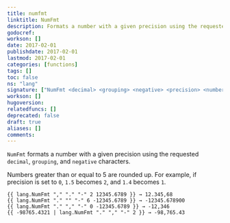 ```yaml
---
title: numfmt
linktitle: NumFmt
description: Formats a number with a given precision using the requested `decimal`, `grouping`, and `negative` characters.
godocref:
workson: []
date: 2017-02-01
publishdate: 2017-02-01
lastmod: 2017-02-01
categories: [functions]
tags: []
toc: false
ns: "lang"
signature: ["NumFmt <decimal> <grouping> <negative> <precision> <number>"]
workson: []
hugoversion:
relatedfuncs: []
deprecated: false
draft: true
aliases: []
comments:
---
```


`NumFmt` formats a number with a given precision using the requested `decimal`,
`grouping`, and `negative` characters.

Numbers greater than or equal to 5 are rounded up. For example, if precision is set to `0`, `1.5` becomes `2`, and `1.4` becomes `1`.

```
{{ lang.NumFmt "," "." "-" 2 12345.6789 }} → 12.345,68
{{ lang.NumFmt "." "" "-" 6 -12345.6789 }} → -12345.678900
{{ lang.NumFmt "." "," "-" 0 -12345.6789 }} → -12,346
{{ -98765.4321 | lang.NumFmt "." "," "-" 2 }} → -98,765.43
```







